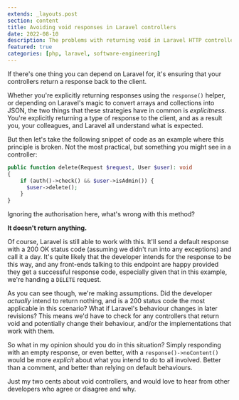 ```yaml
---
extends: _layouts.post
section: content
title: Avoiding void responses in Laravel controllers
date: 2022-08-10
description: The problems with returning void in Laravel HTTP controllers.
featured: true
categories: [php, laravel, software-engineering]
---
```


If there's one thing you can depend on Laravel for, it's ensuring that your controllers return a response back to 
the client.

Whether you're explicitly returning responses using the `response()` helper, or depending on Laravel's magic to 
convert arrays and collections into JSON, the two things that these strategies have in common is *explicitness*. You're 
explicitly returning a type of response to the client, and as a result you, your colleagues, and Laravel all understand 
what is expected.

But then let's take the following snippet of code as an example where this principle is broken. Not the most practical, 
but something you might see in a controller:

```php
public function delete(Request $request, User $user): void
{
    if (auth()->check() && $user->isAdmin()) {
      $user->delete();
    }
}
```

Ignoring the authorisation here, what's wrong with this method?

**It doesn't return anything.**

Of course, Laravel is still able to work with this. It'll send a default response with a 200 OK status code 
(assuming we didn't run into any exceptions) and call it a day. It's quite likely that the developer intends for the 
response to be this way, and any front-ends talking to this endpoint are happy provided they get a successful response 
code, especially given that in this example, we're handing a `DELETE` request.

As you can see though, we're making assumptions. Did the developer *actually* intend to return nothing, and is a 
200 status code the most applicable in this scenario? What if Laravel's behaviour changes in later revisions? This 
means we'd have to check for any controllers that return void and potentially change their behaviour, and/or the 
implementations that work with them.

So what in my opinion should you do in this situation? Simply responding with an empty response, or even better, with a 
`response()->noContent()` would be more *explicit* about what you intend to do to all involved. Better than a comment, 
and better than relying on default behaviours.

Just my two cents about void controllers, and would love to hear from other developers who agree or disagree and why.
